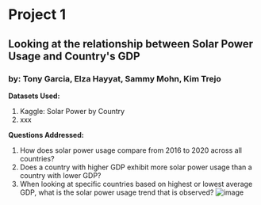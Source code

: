 # Project 1
## Looking at the relationship between Solar Power Usage and Country's GDP
### by: Tony Garcia, Elza Hayyat, Sammy Mohn, Kim Trejo

**Datasets Used:**
1. Kaggle: Solar Power by Country
2. xxx



**Questions Addressed:**
1. How does solar power usage compare from 2016 to 2020 across all countries?
2. Does a country with higher GDP exhibit more solar power usage than a country with lower GDP?
3. When looking at specific countries based on highest or lowest average GDP, what is the solar power usage trend that is observed?
![image](https://user-images.githubusercontent.com/95598645/155256024-91db74d9-a103-4b2e-b4a2-da0bf45f7c0a.png)
